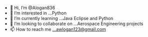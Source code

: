 - 👋 Hi, I’m @Alogan836
- 👀 I’m interested in ...Python
- 🌱 I’m currently learning ...Java Eclipse and Python
- 💞️ I’m looking to collaborate on ...Aerospace  Engineering projects
- 📫 How to reach me ...awlogan123@gmail.com

<!---
Alogan836/Alogan836 is a ✨ special ✨ repository because its `README.md` (this file) appears on your GitHub profile.
You can click the Preview link to take a look at your changes.
--->
